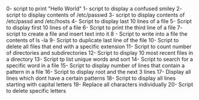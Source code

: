 0- script to print "Hello World"
1- script to display a confused smiley
2- script to display contents of /etc/passwd
3- script to display contents of /etc/passd and /etc/hosts
4- Script to display last 10 lines of a file
5- Script to display first 10 lines of a file
6- Script to print the third line of a file
7- script to create a file and insert text into it
8 - Script to write into a file the contents of ls -la
9- Script to duplicate last line of the file
10- Script to delete all files that end with a specific extension
11- Script to count number of directories and subdirectories
12- Script to display 10 most recent files in a directory
13- Script tp list unique words and sort
14- Script to search for a specific word in a file
15- Script to display number of lines that contain a pattern in a file
16- Script to display root and the next 3 lines
17- Display all lines which dont have a certain patterns
18- Script to display all lines starting with capital letters
19- Replace all characters individually
20- Script to delete specific letters
